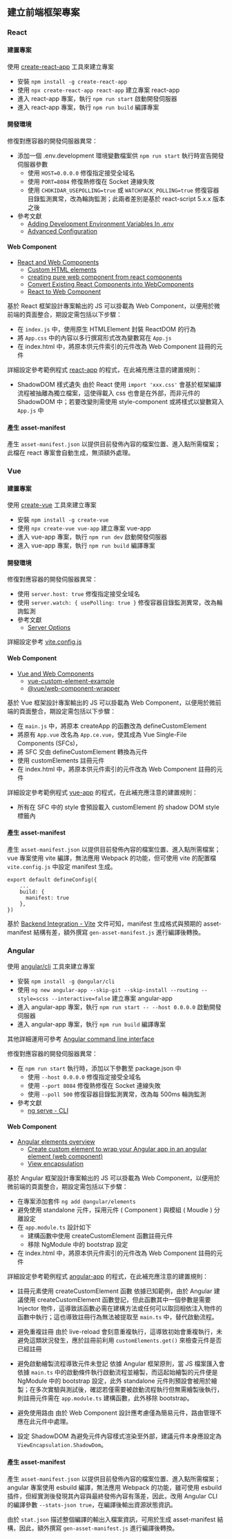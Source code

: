 ## 建立前端框架專案

### React

#### 建置專案

使用 [create-react-app](https://github.com/facebook/create-react-app) 工具來建立專案

+ 安裝 ```npm install -g create-react-app```
+ 使用 ```npx create-react-app react-app``` 建立專案 react-app
+ 進入 react-app 專案，執行 ```npm run start``` 啟動開發伺服器
+ 進入 react-app 專案，執行 ```npm run build``` 編譯專案

#### 開發環境

修復對應容器的開發伺服器異常：

+ 添加一個 .env.development 環境變數檔案供 ```npm run start``` 執行時宣告開發伺服器參數
    - 使用 ```HOST=0.0.0.0``` 修復指定接受全域名
    - 使用 ```PORT=8084``` 修復熱修復在 Socket 連線失敗
    - 使用 ```CHOKIDAR_USEPOLLING=true``` 或 ```WATCHPACK_POLLING=true``` 修復容器目錄監測異常，改為輪詢監測；此兩者差別是基於 react-script 5.x.x 版本之後
+ 參考文獻
    - [Adding Development Environment Variables In .env](https://create-react-app.dev/docs/adding-custom-environment-variables/#adding-development-environment-variables-in-env)
    - [Advanced Configuration](https://create-react-app.dev/docs/advanced-configuration)

#### Web Component

+ [React and Web Components](https://legacy.reactjs.org/docs/web-components.html)
    - [Custom HTML elements](https://react.dev/reference/react-dom/components#custom-html-elements)
    - [creating pure web component from react components](https://stackoverflow.com/questions/66970860)
    - [Convert Existing React Components into WebComponents](https://levelup.gitconnected.com/2b33b842ff9a)
    - [React to Web Component](https://github.com/bitovi/react-to-web-component)

基於 React 框架設計專案輸出的 JS 可以掛載為 Web Component，以便用於微前端的頁面整合，期設定需包括以下步驟：

+ 在 ```index.js``` 中，使用原生 HTMLElement 封裝 ReactDOM 的行為
+ 將 ```App.css``` 中的內容以多行撰寫形式改為變數寫在 ```App.js```
+ 在 index.html 中，將原本供元件索引的元件改為 Web Component 註冊的元件

詳細設定參考範例程式 [react-app](./react-app/src) 的程式，在此補充應注意的建置規則：

+ ShadowDOM 樣式遺失
由於 React 使用 ```import 'xxx.css'``` 會基於框架編譯流程被抽離為獨立檔案，這使得載入 css 也會是在外部，而非元件的 ShadowDOM 中；若要改變則需使用 style-component 或將樣式以變數寫入 ```App.js``` 中

#### 產生 asset-manifest

產生 ```asset-manifest.json``` 以提供目前發佈內容的檔案位置、進入點所需檔案；此檔在 react 專案會自動生成，無須額外處理。

### Vue

#### 建置專案

使用 [create-vue](https://vuejs.org/guide/quick-start.html#creating-a-vue-application) 工具來建立專案

+ 安裝 ```npm install -g create-vue```
+ 使用 ```npx create-vue vue-app``` 建立專案 vue-app
+ 進入 vue-app 專案，執行 ```npm run dev``` 啟動開發伺服器
+ 進入 vue-app 專案，執行 ```npm run build``` 編譯專案

#### 開發環境

修復對應容器的開發伺服器異常：

+ 使用 ```server.host: true``` 修復指定接受全域名
+ 使用 ```server.watch: { usePolling: true }``` 修復容器目錄監測異常，改為輪詢監測
+ 參考文獻
    - [Server Options](https://vitejs.dev/config/server-options.html)

詳細設定參考 [vite.config.js](./vue-app/vite.config.js)

#### Web Component

+ [Vue and Web Components](https://vuejs.org/guide/extras/web-components.html)
    - [vue-custom-element-example](https://github.com/ElMassimo/vue-custom-element-example/tree/main)
    - [@vue/web-component-wrapper](https://github.com/vuejs/vue-web-component-wrapper)

基於 Vue 框架設計專案輸出的 JS 可以掛載為 Web Component，以便用於微前端的頁面整合，期設定需包括以下步驟：

+ 在 ```main.js``` 中，將原本 createApp 的函數改為 defineCustomElement
+ 將原有 ```App.vue``` 改名為 ```App.ce.vue```，使其成為 Vue Single-File Components (SFCs)，
+ 將 SFC 交由 defineCustomElement 轉換為元件
+ 使用 customElements 註冊元件
+ 在 index.html 中，將原本供元件索引的元件改為 Web Component 註冊的元件

詳細設定參考範例程式 [vue-app](./vue-app/src) 的程式，在此補充應注意的建置規則：

+ 所有在 SFC 中的 style 會預設載入 customElement 的 shadow DOM style 標籤內

#### 產生 asset-manifest

產生 ```asset-manifest.json``` 以提供目前發佈內容的檔案位置、進入點所需檔案；vue 專案使用 vite 編譯，無法應用 Webpack 的功能，但可使用 vite 的配置檔 ```vite.config.js``` 中設定 manifest 生成。

```
export default defineConfig({
    ...
    build: {
      manifest: true
    },
})
```

基於 [Backend Integration - Vite](https://vitejs.dev/guide/backend-integration.html) 文件可知，manifest 生成格式與預期的 asset-manifest 結構有差，額外撰寫 ```gen-asset-manifest.js``` 進行編譯後轉換。

### Angular

使用 [angular/cli](https://angular.io/cli) 工具來建立專案

+ 安裝 ```npm install -g @angular/cli```
+ 使用 ```ng new angular-app --skip-git --skip-install --routing --style=scss --interactive=false``` 建立專案 angular-app
+ 進入 angular-app 專案，執行 ```npm run start -- --host 0.0.0.0``` 啟動開發伺服器
+ 進入 angular-app 專案，執行 ```npm run build``` 編譯專案

其他詳細運用可參考 [Angular command line interface](https://github.com/eastmoon/tutorial-js-angular/blob/main/repo/readme.md)

修復對應容器的開發伺服器異常：

+ 在 ```npm run start``` 執行時，添加以下參數至 package.json 中
    - 使用 ```--host 0.0.0.0``` 修復指定接受全域名
    - 使用 ```--port 8084``` 修復熱修復在 Socket 連線失敗
    - 使用 ```--poll 500``` 修復容器目錄監測異常，改為每 500ms 輪詢監測
+ 參考文獻
    - [ng serve - CLI](https://angular.io/cli/serve)

#### Web Component

+ [Angular elements overview](https://angular.io/guide/elements)
    - [Create custom element to wrap your Angular app in an angular element (web component)](https://gist.github.com/chriskitson/3c9d57c90f9ce7b052be959543606628)
    - [View encapsulation](https://angular.io/guide/view-encapsulation)

基於 Angular 框架設計專案輸出的 JS 可以掛載為 Web Component，以便用於微前端的頁面整合，期設定需包括以下步驟：

+ 在專案添加套件 ```ng add @angular/elements```
+ 避免使用 standalone 元件，採用元件 ( Component ) 與模組 ( Moudle ) 分離設定
+ 在 ```app.module.ts``` 設計如下
    - 建構函數中使用 createCustomElement 函數註冊元件
    - 移除 NgModule 中的 bootstrap 設定
+ 在 index.html 中，將原本供元件索引的元件改為 Web Component 註冊的元件

詳細設定參考範例程式 [angular-app](./angular-app/src) 的程式，在此補充應注意的建置規則：

+ 註冊元素使用 createCustomElement 函數
依據已知範例，由於 Angular 建議使用 createCustomElement 函數登記，但此函數其中一個參數是需要 Injector 物件，這導致該函數必需在建構方法或任何可以取回相依注入物件的函數中執行；這也導致註冊行為無法被提取至 ```main.ts``` 中，替代啟動流程。

+ 避免重複註冊
由於 live-reload 會刻意重複執行，這導致初始會重複執行，未避免這類狀況發生，應於註冊前利用 ```customElements.get()``` 來檢查元件是否已經註冊

+ 避免啟動繪製流程導致元件未登記
依據 Angular 框架原則，當 JS 檔案匯入會依據 ```main.ts``` 中的啟動條件執行啟動流程並繪製，而這起始繪製的元件便是 NgModule 中的 bootstrap 設定，此外 standalone 元件則預設會被用於繪製；在多次實驗與測試後，確認若僅需要被啟動流程執行但無需繪製後執行，則註冊元件需在 ```app.module.ts``` 建構函數，此外移除 bootstrap。

+ 避免使用路由
由於 Web Component 設計應考慮僅為簡易元件，路由管理不應在此元件中處理。

+ 設定 ShadowDOM
為避免元件內容樣式渲染至外部，建議元件本身應設定為 ```ViewEncapsulation.ShadowDom```。

#### 產生 asset-manifest

產生 ```asset-manifest.json``` 以提供目前發佈內容的檔案位置、進入點所需檔案；angular 專案使用 esbuild 編譯，無法應用 Webpack 的功能，雖可使用 esbuild 插件，但經實測後發現其內容與最終發佈內容有落差，因此，改用 Angular CLI 的編譯參數 ```--stats-json true```，在編譯後輸出資源狀態資訊。

由於 ```stat.json``` 描述整個編譯的輸出入檔案資訊，可用於生成 asset-manifest 結構，因此，額外撰寫 ```gen-asset-manifest.js``` 進行編譯後轉換。
